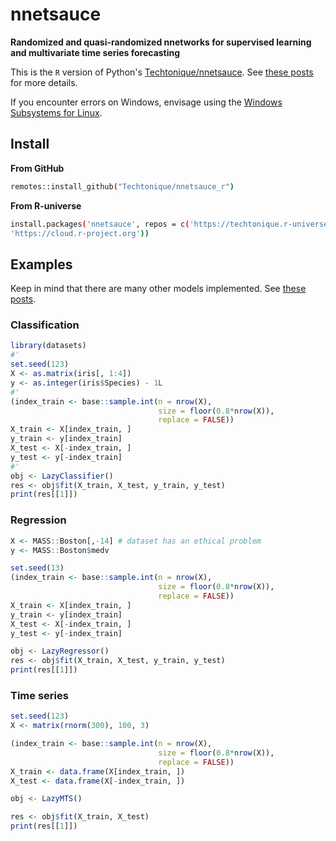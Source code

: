 # nnetsauce

**Randomized and quasi-randomized nnetworks for supervised learning and multivariate time series forecasting**

This is the `R` version of Python's [Techtonique/nnetsauce](https://github.com/Techtonique/nnetsauce). See [these posts](https://thierrymoudiki.github.io/blog/#QuasiRandomizedNN) for more details.

If you encounter errors on Windows, envisage using the [Windows Subsystems for Linux](https://learn.microsoft.com/en-us/windows/wsl/install).

## Install 

**From GitHub**

```bash
remotes::install_github("Techtonique/nnetsauce_r")
```

**From R-universe**

```bash
install.packages('nnetsauce', repos = c('https://techtonique.r-universe.dev',
'https://cloud.r-project.org'))
```

## Examples 

Keep in mind that there are many other models implemented. See [these posts](https://thierrymoudiki.github.io/blog/#QuasiRandomizedNN).

### Classification

```R
library(datasets)
#'
set.seed(123)
X <- as.matrix(iris[, 1:4])
y <- as.integer(iris$Species) - 1L
#'
(index_train <- base::sample.int(n = nrow(X),
                                 size = floor(0.8*nrow(X)),
                                 replace = FALSE))
X_train <- X[index_train, ]
y_train <- y[index_train]
X_test <- X[-index_train, ]
y_test <- y[-index_train]
#'
obj <- LazyClassifier()
res <- obj$fit(X_train, X_test, y_train, y_test)
print(res[[1]])
```

### Regression 

```R
X <- MASS::Boston[,-14] # dataset has an ethical problem
y <- MASS::Boston$medv

set.seed(13)
(index_train <- base::sample.int(n = nrow(X),
                                 size = floor(0.8*nrow(X)),
                                 replace = FALSE))
X_train <- X[index_train, ]
y_train <- y[index_train]
X_test <- X[-index_train, ]
y_test <- y[-index_train]

obj <- LazyRegressor()
res <- obj$fit(X_train, X_test, y_train, y_test)
print(res[[1]])
```

### Time series 

```R
set.seed(123)
X <- matrix(rnorm(300), 100, 3)

(index_train <- base::sample.int(n = nrow(X),
                                 size = floor(0.8*nrow(X)),
                                 replace = FALSE))
X_train <- data.frame(X[index_train, ])
X_test <- data.frame(X[-index_train, ])

obj <- LazyMTS()

res <- obj$fit(X_train, X_test)
print(res[[1]])
```
